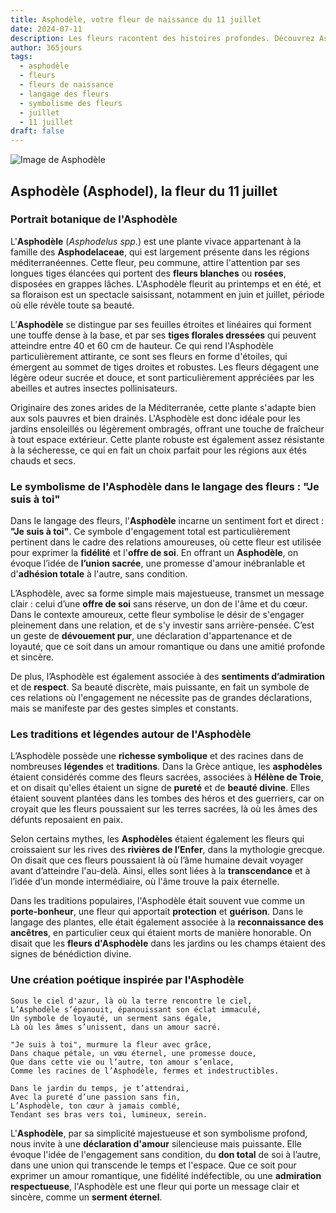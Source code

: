 ```yaml
---
title: Asphodèle, votre fleur de naissance du 11 juillet
date: 2024-07-11
description: Les fleurs racontent des histoires profondes. Découvrez Asphodèle, votre fleur de naissance du 11 juillet, ses symboles et récits fascinants. Plongez dans sa signification et son langage unique dans l'art floral.
author: 365jours
tags:
  - asphodèle
  - fleurs
  - fleurs de naissance
  - langage des fleurs
  - symbolisme des fleurs
  - juillet
  - 11 juillet
draft: false
---
```


![Image de Asphodèle](https://cdn.pixabay.com/photo/2021/07/09/11/37/white-asphodel-6398913_960_720.jpg#center)


## Asphodèle (Asphodel), la fleur du 11 juillet

### Portrait botanique de l'Asphodèle

L'**Asphodèle** (_Asphodelus spp._) est une plante vivace appartenant à la famille des **Asphodelaceae**, qui est largement présente dans les régions méditerranéennes. Cette fleur, peu commune, attire l'attention par ses longues tiges élancées qui portent des **fleurs blanches** ou **rosées**, disposées en grappes lâches. L'Asphodèle fleurit au printemps et en été, et sa floraison est un spectacle saisissant, notamment en juin et juillet, période où elle révèle toute sa beauté.

L’**Asphodèle** se distingue par ses feuilles étroites et linéaires qui forment une touffe dense à la base, et par ses **tiges florales dressées** qui peuvent atteindre entre 40 et 60 cm de hauteur. Ce qui rend l'Asphodèle particulièrement attirante, ce sont ses fleurs en forme d'étoiles, qui émergent au sommet de tiges droites et robustes. Les fleurs dégagent une légère odeur sucrée et douce, et sont particulièrement appréciées par les abeilles et autres insectes pollinisateurs.

Originaire des zones arides de la Méditerranée, cette plante s'adapte bien aux sols pauvres et bien drainés. L'Asphodèle est donc idéale pour les jardins ensoleillés ou légèrement ombragés, offrant une touche de fraîcheur à tout espace extérieur. Cette plante robuste est également assez résistante à la sécheresse, ce qui en fait un choix parfait pour les régions aux étés chauds et secs.

### Le symbolisme de l'Asphodèle dans le langage des fleurs : "Je suis à toi"

Dans le langage des fleurs, l'**Asphodèle** incarne un sentiment fort et direct : **"Je suis à toi"**. Ce symbole d'engagement total est particulièrement pertinent dans le cadre des relations amoureuses, où cette fleur est utilisée pour exprimer la **fidélité** et l'**offre de soi**. En offrant un **Asphodèle**, on évoque l’idée de **l’union sacrée**, une promesse d'amour inébranlable et d'**adhésion totale** à l'autre, sans condition.

L’Asphodèle, avec sa forme simple mais majestueuse, transmet un message clair : celui d’une **offre de soi** sans réserve, un don de l'âme et du cœur. Dans le contexte amoureux, cette fleur symbolise le désir de s'engager pleinement dans une relation, et de s'y investir sans arrière-pensée. C’est un geste de **dévouement pur**, une déclaration d'appartenance et de loyauté, que ce soit dans un amour romantique ou dans une amitié profonde et sincère.

De plus, l’Asphodèle est également associée à des **sentiments d’admiration** et de **respect**. Sa beauté discrète, mais puissante, en fait un symbole de ces relations où l'engagement ne nécessite pas de grandes déclarations, mais se manifeste par des gestes simples et constants.

### Les traditions et légendes autour de l'Asphodèle

L’Asphodèle possède une **richesse symbolique** et des racines dans de nombreuses **légendes** et **traditions**. Dans la Grèce antique, les **asphodèles** étaient considérés comme des fleurs sacrées, associées à **Hélène de Troie**, et on disait qu'elles étaient un signe de **pureté** et de **beauté divine**. Elles étaient souvent plantées dans les tombes des héros et des guerriers, car on croyait que les fleurs poussaient sur les terres sacrées, là où les âmes des défunts reposaient en paix.

Selon certains mythes, les **Asphodèles** étaient également les fleurs qui croissaient sur les rives des **rivières de l’Enfer**, dans la mythologie grecque. On disait que ces fleurs poussaient là où l’âme humaine devait voyager avant d’atteindre l'au-delà. Ainsi, elles sont liées à la **transcendance** et à l’idée d’un monde intermédiaire, où l'âme trouve la paix éternelle.

Dans les traditions populaires, l'Asphodèle était souvent vue comme un **porte-bonheur**, une fleur qui apportait **protection** et **guérison**. Dans le langage des plantes, elle était également associée à la **reconnaissance des ancêtres**, en particulier ceux qui étaient morts de manière honorable. On disait que les **fleurs d'Asphodèle** dans les jardins ou les champs étaient des signes de bénédiction divine.

### Une création poétique inspirée par l'Asphodèle

```
Sous le ciel d'azur, là où la terre rencontre le ciel,
L’Asphodèle s’épanouit, épanouissant son éclat immaculé,
Un symbole de loyauté, un serment sans égale,
Là où les âmes s’unissent, dans un amour sacré.

"Je suis à toi", murmure la fleur avec grâce,
Dans chaque pétale, un vœu éternel, une promesse douce,
Que dans cette vie ou l’autre, ton amour s’enlace,
Comme les racines de l’Asphodèle, fermes et indestructibles.

Dans le jardin du temps, je t’attendrai,
Avec la pureté d’une passion sans fin,
L’Asphodèle, ton cœur à jamais comblé,
Tendant ses bras vers toi, lumineux, serein.
```

L'**Asphodèle**, par sa simplicité majestueuse et son symbolisme profond, nous invite à une **déclaration d'amour** silencieuse mais puissante. Elle évoque l'idée de l'engagement sans condition, du **don total** de soi à l’autre, dans une union qui transcende le temps et l'espace. Que ce soit pour exprimer un amour romantique, une fidélité indéfectible, ou une **admiration respectueuse**, l'Asphodèle est une fleur qui porte un message clair et sincère, comme un **serment éternel**.
